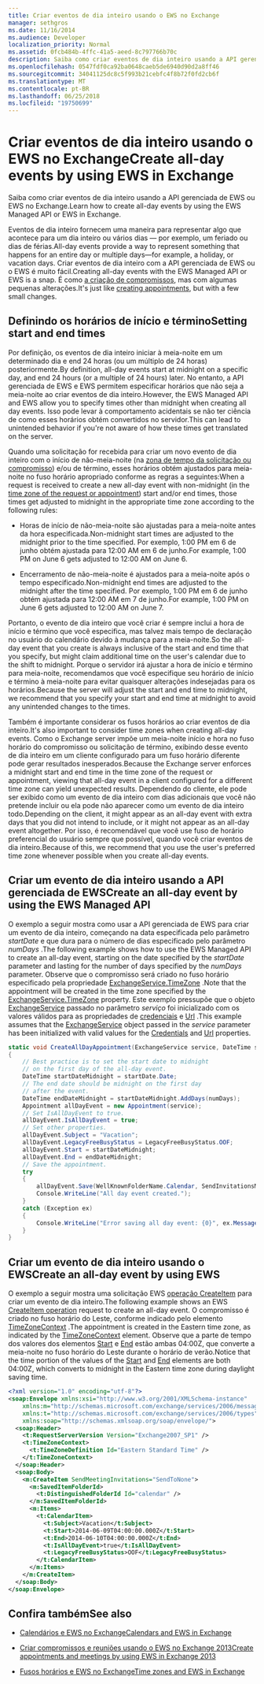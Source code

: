 ```yaml
---
title: Criar eventos de dia inteiro usando o EWS no Exchange
manager: sethgros
ms.date: 11/16/2014
ms.audience: Developer
localization_priority: Normal
ms.assetid: 0fcb484b-4ffc-41a5-aeed-8c797766b70c
description: Saiba como criar eventos de dia inteiro usando a API gerenciada de EWS ou EWS no Exchange.
ms.openlocfilehash: 0547fdf0ca92ba0648caeb5de6940d90d2a8ff46
ms.sourcegitcommit: 34041125dc8c5f993b21cebfc4f8b72f0fd2cb6f
ms.translationtype: MT
ms.contentlocale: pt-BR
ms.lasthandoff: 06/25/2018
ms.locfileid: "19750699"
---
```

# <a name="create-all-day-events-by-using-ews-in-exchange"></a><span data-ttu-id="16d90-103">Criar eventos de dia inteiro usando o EWS no Exchange</span><span class="sxs-lookup"><span data-stu-id="16d90-103">Create all-day events by using EWS in Exchange</span></span>

<span data-ttu-id="16d90-104">Saiba como criar eventos de dia inteiro usando a API gerenciada de EWS ou EWS no Exchange.</span><span class="sxs-lookup"><span data-stu-id="16d90-104">Learn how to create all-day events by using the EWS Managed API or EWS in Exchange.</span></span>
  
<span data-ttu-id="16d90-105">Eventos de dia inteiro fornecem uma maneira para representar algo que acontece para um dia inteiro ou vários dias — por exemplo, um feriado ou dias de férias.</span><span class="sxs-lookup"><span data-stu-id="16d90-105">All-day events provide a way to represent something that happens for an entire day or multiple days—for example, a holiday, or vacation days.</span></span> <span data-ttu-id="16d90-106">Criar eventos de dia inteiro com a API gerenciada de EWS ou o EWS é muito fácil.</span><span class="sxs-lookup"><span data-stu-id="16d90-106">Creating all-day events with the EWS Managed API or EWS is a snap.</span></span> <span data-ttu-id="16d90-107">É como [a criação de compromissos](how-to-create-appointments-and-meetings-by-using-ews-in-exchange-2013.md), mas com algumas pequenas alterações.</span><span class="sxs-lookup"><span data-stu-id="16d90-107">It's just like [creating appointments](how-to-create-appointments-and-meetings-by-using-ews-in-exchange-2013.md), but with a few small changes.</span></span>
  
## <a name="setting-start-and-end-times"></a><span data-ttu-id="16d90-108">Definindo os horários de início e término</span><span class="sxs-lookup"><span data-stu-id="16d90-108">Setting start and end times</span></span>

<span data-ttu-id="16d90-109">Por definição, os eventos de dia inteiro iniciar à meia-noite em um determinado dia e end 24 horas (ou um múltiplo de 24 horas) posteriormente.</span><span class="sxs-lookup"><span data-stu-id="16d90-109">By definition, all-day events start at midnight on a specific day, and end 24 hours (or a multiple of 24 hours) later.</span></span> <span data-ttu-id="16d90-110">No entanto, a API gerenciada de EWS e EWS permitem especificar horários que não seja a meia-noite ao criar eventos de dia inteiro.</span><span class="sxs-lookup"><span data-stu-id="16d90-110">However, the EWS Managed API and EWS allow you to specify times other than midnight when creating all day events.</span></span> <span data-ttu-id="16d90-111">Isso pode levar à comportamento acidentais se não ter ciência de como esses horários obtém convertidos no servidor.</span><span class="sxs-lookup"><span data-stu-id="16d90-111">This can lead to unintended behavior if you're not aware of how these times get translated on the server.</span></span>
  
<span data-ttu-id="16d90-112">Quando uma solicitação for recebida para criar um novo evento de dia inteiro com o início de não-meia-noite (na [zona de tempo da solicitação ou compromisso](time-zones-and-ews-in-exchange.md)) e/ou de término, esses horários obtém ajustados para meia-noite no fuso horário apropriado conforme as regras a seguintes:</span><span class="sxs-lookup"><span data-stu-id="16d90-112">When a request is received to create a new all-day event with non-midnight (in the [time zone of the request or appointment](time-zones-and-ews-in-exchange.md)) start and/or end times, those times get adjusted to midnight in the appropriate time zone according to the following rules:</span></span>
  
- <span data-ttu-id="16d90-113">Horas de início de não-meia-noite são ajustadas para a meia-noite antes da hora especificada.</span><span class="sxs-lookup"><span data-stu-id="16d90-113">Non-midnight start times are adjusted to the midnight prior to the time specified.</span></span> <span data-ttu-id="16d90-114">Por exemplo, 1:00 PM em 6 de junho obtém ajustada para 12:00 AM em 6 de junho.</span><span class="sxs-lookup"><span data-stu-id="16d90-114">For example, 1:00 PM on June 6 gets adjusted to 12:00 AM on June 6.</span></span>
    
- <span data-ttu-id="16d90-115">Encerramento de não-meia-noite é ajustados para a meia-noite após o tempo especificado.</span><span class="sxs-lookup"><span data-stu-id="16d90-115">Non-midnight end times are adjusted to the midnight after the time specified.</span></span> <span data-ttu-id="16d90-116">Por exemplo, 1:00 PM em 6 de junho obtém ajustada para 12:00 AM em 7 de junho.</span><span class="sxs-lookup"><span data-stu-id="16d90-116">For example, 1:00 PM on June 6 gets adjusted to 12:00 AM on June 7.</span></span>
    
<span data-ttu-id="16d90-117">Portanto, o evento de dia inteiro que você criar é sempre inclui a hora de início e término que você especifica, mas talvez mais tempo de declaração no usuário do calendário devido à mudança para a meia-noite.</span><span class="sxs-lookup"><span data-stu-id="16d90-117">So the all-day event that you create is always inclusive of the start and end time that you specify, but might claim additional time on the user's calendar due to the shift to midnight.</span></span> <span data-ttu-id="16d90-118">Porque o servidor irá ajustar a hora de início e término para meia-noite, recomendamos que você especifique seu horário de início e término à meia-noite para evitar quaisquer alterações indesejadas para os horários.</span><span class="sxs-lookup"><span data-stu-id="16d90-118">Because the server will adjust the start and end time to midnight, we recommend that you specify your start and end time at midnight to avoid any unintended changes to the times.</span></span>
  
<span data-ttu-id="16d90-119">Também é importante considerar os fusos horários ao criar eventos de dia inteiro.</span><span class="sxs-lookup"><span data-stu-id="16d90-119">It's also important to consider time zones when creating all-day events.</span></span> <span data-ttu-id="16d90-120">Como o Exchange server impõe um meia-noite início e hora no fuso horário do compromisso ou solicitação de término, exibindo desse evento de dia inteiro em um cliente configurado para um fuso horário diferente pode gerar resultados inesperados.</span><span class="sxs-lookup"><span data-stu-id="16d90-120">Because the Exchange server enforces a midnight start and end time in the time zone of the request or appointment, viewing that all-day event in a client configured for a different time zone can yield unexpected results.</span></span> <span data-ttu-id="16d90-121">Dependendo do cliente, ele pode ser exibido como um evento de dia inteiro com dias adicionais que você não pretende incluir ou ela pode não aparecer como um evento de dia inteiro todo.</span><span class="sxs-lookup"><span data-stu-id="16d90-121">Depending on the client, it might appear as an all-day event with extra days that you did not intend to include, or it might not appear as an all-day event altogether.</span></span> <span data-ttu-id="16d90-122">Por isso, é recomendável que você use fuso de horário preferencial do usuário sempre que possível, quando você criar eventos de dia inteiro.</span><span class="sxs-lookup"><span data-stu-id="16d90-122">Because of this, we recommend that you use the user's preferred time zone whenever possible when you create all-day events.</span></span>
  
## <a name="create-an-all-day-event-by-using-the-ews-managed-api"></a><span data-ttu-id="16d90-123">Criar um evento de dia inteiro usando a API gerenciada de EWS</span><span class="sxs-lookup"><span data-stu-id="16d90-123">Create an all-day event by using the EWS Managed API</span></span>

<span data-ttu-id="16d90-124">O exemplo a seguir mostra como usar a API gerenciada de EWS para criar um evento de dia inteiro, começando na data especificada pelo parâmetro _startDate_ e que dura para o número de dias especificado pelo parâmetro _numDays_ .</span><span class="sxs-lookup"><span data-stu-id="16d90-124">The following example shows how to use the EWS Managed API to create an all-day event, starting on the date specified by the  _startDate_ parameter and lasting for the number of days specified by the  _numDays_ parameter.</span></span> <span data-ttu-id="16d90-125">Observe que o compromisso será criado no fuso horário especificado pela propriedade [ExchangeService.TimeZone](http://msdn.microsoft.com/en-us/library/microsoft.exchange.webservices.data.exchangeservice.timezone%28v=exchg.80%29.aspx) .</span><span class="sxs-lookup"><span data-stu-id="16d90-125">Note that the appointment will be created in the time zone specified by the [ExchangeService.TimeZone](http://msdn.microsoft.com/en-us/library/microsoft.exchange.webservices.data.exchangeservice.timezone%28v=exchg.80%29.aspx) property.</span></span> <span data-ttu-id="16d90-126">Este exemplo pressupõe que o objeto [ExchangeService](http://msdn.microsoft.com/en-us/library/microsoft.exchange.webservices.data.exchangeservice%28v=exchg.80%29.aspx) passado no parâmetro _serviço_ foi inicializado com os valores válidos para as propriedades de [credenciais](http://msdn.microsoft.com/en-us/library/microsoft.exchange.webservices.data.exchangeservicebase.credentials%28v=exchg.80%29.aspx) e [Url](http://msdn.microsoft.com/en-us/library/microsoft.exchange.webservices.data.exchangeservice.url%28v=exchg.80%29.aspx) .</span><span class="sxs-lookup"><span data-stu-id="16d90-126">This example assumes that the [ExchangeService](http://msdn.microsoft.com/en-us/library/microsoft.exchange.webservices.data.exchangeservice%28v=exchg.80%29.aspx) object passed in the  _service_ parameter has been initialized with valid values for the [Credentials](http://msdn.microsoft.com/en-us/library/microsoft.exchange.webservices.data.exchangeservicebase.credentials%28v=exchg.80%29.aspx) and [Url](http://msdn.microsoft.com/en-us/library/microsoft.exchange.webservices.data.exchangeservice.url%28v=exchg.80%29.aspx) properties.</span></span> 
  
```cs
static void CreateAllDayAppointment(ExchangeService service, DateTime startDate, int numDays)
{
    // Best practice is to set the start date to midnight
    // on the first day of the all-day event.
    DateTime startDateMidnight = startDate.Date;
    // The end date should be midnight on the first day
    // after the event.
    DateTime endDateMidnight = startDateMidnight.AddDays(numDays);
    Appointment allDayEvent = new Appointment(service);
    // Set IsAllDayEvent to true.
    allDayEvent.IsAllDayEvent = true;
    // Set other properties.
    allDayEvent.Subject = "Vacation";
    allDayEvent.LegacyFreeBusyStatus = LegacyFreeBusyStatus.OOF;
    allDayEvent.Start = startDateMidnight;
    allDayEvent.End = endDateMidnight;
    // Save the appointment.
    try
    {
        allDayEvent.Save(WellKnownFolderName.Calendar, SendInvitationsMode.SendToNone);
        Console.WriteLine("All day event created.");
    }
    catch (Exception ex)
    {
        Console.WriteLine("Error saving all day event: {0}", ex.Message);
    }
}
```

## <a name="create-an-all-day-event-by-using-ews"></a><span data-ttu-id="16d90-127">Criar um evento de dia inteiro usando o EWS</span><span class="sxs-lookup"><span data-stu-id="16d90-127">Create an all-day event by using EWS</span></span>

<span data-ttu-id="16d90-128">O exemplo a seguir mostra uma solicitação EWS [operação CreateItem](http://msdn.microsoft.com/library/78a52120-f1d0-4ed7-8748-436e554f75b6%28Office.15%29.aspx) para criar um evento de dia inteiro.</span><span class="sxs-lookup"><span data-stu-id="16d90-128">The following example shows an EWS [CreateItem operation](http://msdn.microsoft.com/library/78a52120-f1d0-4ed7-8748-436e554f75b6%28Office.15%29.aspx) request to create an all-day event.</span></span> <span data-ttu-id="16d90-129">O compromisso é criado no fuso horário do Leste, conforme indicado pelo elemento [TimeZoneContext](http://msdn.microsoft.com/library/573c462b-aa1d-4ba0-8852-e3f48b26873b%28Office.15%29.aspx) .</span><span class="sxs-lookup"><span data-stu-id="16d90-129">The appointment is created in the Eastern time zone, as indicated by the [TimeZoneContext](http://msdn.microsoft.com/library/573c462b-aa1d-4ba0-8852-e3f48b26873b%28Office.15%29.aspx) element.</span></span> <span data-ttu-id="16d90-130">Observe que a parte de tempo dos valores dos elementos [Start](http://msdn.microsoft.com/library/7cfe9979-c893-4f9b-b3a1-8f9e17515a4b%28Office.15%29.aspx) e [End](http://msdn.microsoft.com/library/72329821-32ff-495d-b6e5-fdc011003c2e%28Office.15%29.aspx) estão ambas 04:00Z, que converte a meia-noite no fuso horário do Leste durante o horário de verão.</span><span class="sxs-lookup"><span data-stu-id="16d90-130">Notice that the time portion of the values of the [Start](http://msdn.microsoft.com/library/7cfe9979-c893-4f9b-b3a1-8f9e17515a4b%28Office.15%29.aspx) and [End](http://msdn.microsoft.com/library/72329821-32ff-495d-b6e5-fdc011003c2e%28Office.15%29.aspx) elements are both 04:00Z, which converts to midnight in the Eastern time zone during daylight saving time.</span></span> 
  
```XML
<?xml version="1.0" encoding="utf-8"?>
<soap:Envelope xmlns:xsi="http://www.w3.org/2001/XMLSchema-instance" 
    xmlns:m="http://schemas.microsoft.com/exchange/services/2006/messages" 
    xmlns:t="http://schemas.microsoft.com/exchange/services/2006/types" 
    xmlns:soap="http://schemas.xmlsoap.org/soap/envelope/">
  <soap:Header>
    <t:RequestServerVersion Version="Exchange2007_SP1" />
    <t:TimeZoneContext>
      <t:TimeZoneDefinition Id="Eastern Standard Time" />
    </t:TimeZoneContext>
  </soap:Header>
  <soap:Body>
    <m:CreateItem SendMeetingInvitations="SendToNone">
      <m:SavedItemFolderId>
        <t:DistinguishedFolderId Id="calendar" />
      </m:SavedItemFolderId>
      <m:Items>
        <t:CalendarItem>
          <t:Subject>Vacation</t:Subject>
          <t:Start>2014-06-09T04:00:00.000Z</t:Start>
          <t:End>2014-06-10T04:00:00.000Z</t:End>
          <t:IsAllDayEvent>true</t:IsAllDayEvent>
          <t:LegacyFreeBusyStatus>OOF</t:LegacyFreeBusyStatus>
        </t:CalendarItem>
      </m:Items>
    </m:CreateItem>
  </soap:Body>
</soap:Envelope>
```

## <a name="see-also"></a><span data-ttu-id="16d90-131">Confira também</span><span class="sxs-lookup"><span data-stu-id="16d90-131">See also</span></span>


- [<span data-ttu-id="16d90-132">Calendários e EWS no Exchange</span><span class="sxs-lookup"><span data-stu-id="16d90-132">Calendars and EWS in Exchange</span></span>](calendars-and-ews-in-exchange.md)
    
- [<span data-ttu-id="16d90-133">Criar compromissos e reuniões usando o EWS no Exchange 2013</span><span class="sxs-lookup"><span data-stu-id="16d90-133">Create appointments and meetings by using EWS in Exchange 2013</span></span>](how-to-create-appointments-and-meetings-by-using-ews-in-exchange-2013.md)
    
- [<span data-ttu-id="16d90-134">Fusos horários e EWS no Exchange</span><span class="sxs-lookup"><span data-stu-id="16d90-134">Time zones and EWS in Exchange</span></span>](time-zones-and-ews-in-exchange.md)
    

